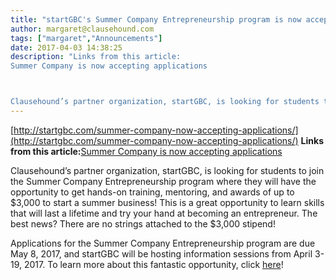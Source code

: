 ```yaml
---
title: "startGBC's Summer Company Entrepreneurship program is now accepting applications!"
author: margaret@clausehound.com
tags: ["margaret","Announcements"]
date: 2017-04-03 14:38:25
description: "Links from this article:
Summer Company is now accepting applications



Clausehound’s partner organization, startGBC, is looking for students to..."
---
```


[http://startgbc.com/summer-company-now-accepting-applications/](http://startgbc.com/summer-company-now-accepting-applications/)
**Links from this article:**[Summer Company is now accepting applications](http://startgbc.com/summer-company-now-accepting-applications/)

Clausehound’s partner organization, startGBC, is looking for students to join the Summer Company Entrepreneurship program where they will have the opportunity to get hands-on training, mentoring, and awards of up to $3,000 to start a summer business! This is a great opportunity to learn skills that will last a lifetime and try your hand at becoming an entrepreneur. The best news? There are no strings attached to the $3,000 stipend!

 

Applications for the Summer Company Entrepreneurship program are due May 8, 2017, and startGBC will be hosting information sessions from April 3-19, 2017. To learn more about this fantastic opportunity, click [here](http://startgbc.com/summer-company-now-accepting-applications/)!